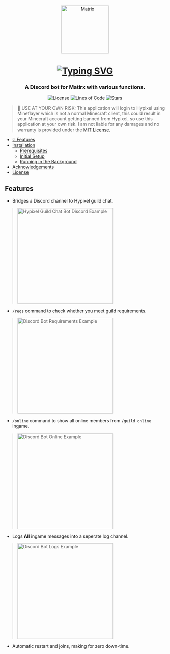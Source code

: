 <br />
<p align="center">
  <a href="https://discord.gg/hk">
    <img src="https://raw.githubusercontent.com/BridgeSenseMC/Matrix-Link/main/.github/assets/img/Matrix%20Logo%20Full.png" alt="Matrix" width="150" height="auto">
  </a>
</p>
  <h1 align="center">
   <a href="https://git.io/typing-svg"><img src="https://readme-typing-svg.herokuapp.com?font=Permanent+Marker&size=40&pause=1000&color=FDDE35&center=true&vCenter=true&width=435&lines=Matrix+Link" alt="Typing SVG" /></a>
  </h1>
  
<h3 align="center">
  A Discord bot for Matirx with various functions.
  <br />
</h3>

<p align="center">
  <img alt="License" src="https://img.shields.io/github/license/BridgeSenseMC/Matrix-Link?color=yellow&style=for-the-badge">
  <img alt="Lines of Code" src="https://img.shields.io/tokei/lines/github/BridgeSenseMC/Matrix-Link?color=yellow&style=for-the-badge">
  <img alt="Stars" src="https://img.shields.io/github/languages/code-size/BridgeSenseMC/Matrix-Link?color=yellow&style=for-the-badge">
</p>

> 🚨 USE AT YOUR OWN RISK:
> This application will login to Hypixel using Mineflayer which is not a normal Minecraft client, this could result in your Minecraft account getting banned from Hypixel, so use this application at your own risk. I am not liable for any damages and no warranty is provided under the [MIT License.](https://github.com/BridgeSenseMC/Matrix-Link/blob/master/LICENSE)

-  [💡 Features](#Features)
-  [Installation](#installation)
   -  [Prerequisites](#prerequisites)
   -  [Initial Setup](#initial-setup)
   -  [Running in the Background](#running-in-the-background)
-  [Acknowledgements](#acknowledgements)
-  [License](#license)

## Features

-  Bridges a Discord channel to Hypixel guild chat.
> <img src="https://raw.githubusercontent.com/BridgeSenseMC/Matrix-Link/main/.github/assets/img/Discord.png" alt="Hypixel Guild Chat Bot Discord Example" width="300" height="auto">
-  `/reqs` command to check whether you meet guild requirements.
> <img src="https://raw.githubusercontent.com/BridgeSenseMC/Matrix-Link/main/.github/assets/img/Requirements.png" alt="Discord Bot Requirements Example" width="300" height="auto">
-  `/online` command to show all online members from `/guild online` ingame.
> <img src="https://raw.githubusercontent.com/BridgeSenseMC/Matrix-Link/main/.github/assets/img/Online.png" alt="Discord Bot Online Example" width="300" height="auto">
-  Logs **All** ingame messages into a seperate log channel.
> <img src="https://raw.githubusercontent.com/BridgeSenseMC/Matrix-Link/main/.github/assets/img/Logs.png" alt="Discord Bot Logs Example" width="300" height="auto">
-  Automatic restart and joins, making for zero down-time.
